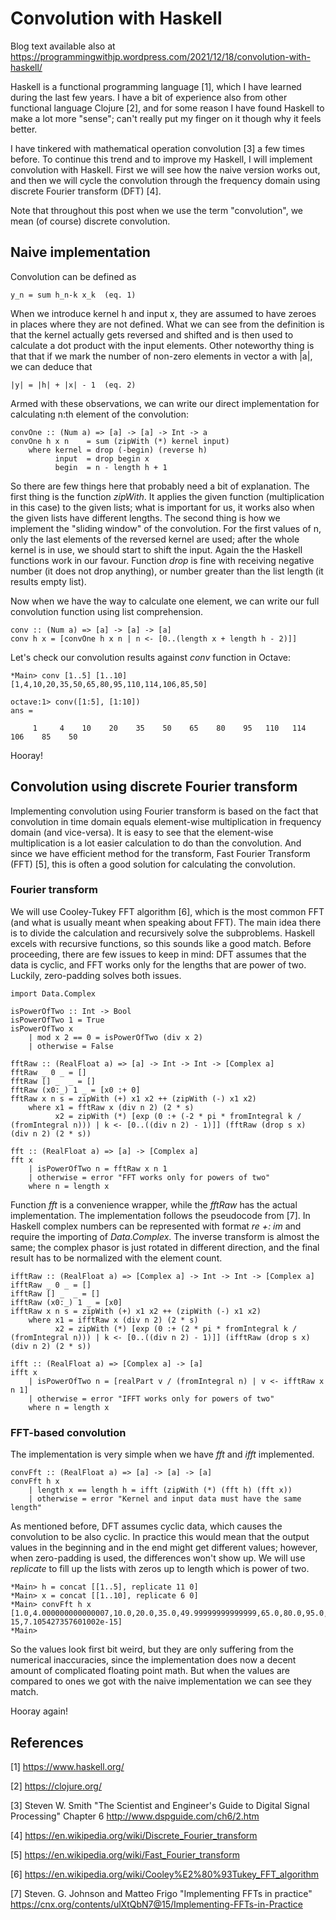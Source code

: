 # Convolution with Haskell

Blog text available also at https://programmingwithjp.wordpress.com/2021/12/18/convolution-with-haskell/

Haskell is a functional programming language [1], which I have learned during the last few years. I have a bit of experience
also from other functional language Clojure [2], and for some reason I have found Haskell to make a lot more "sense"; can't
really put my finger on it though why it feels better.

I have tinkered with mathematical operation convolution [3] a few times before. To continue this trend and to
improve my Haskell, I will implement convolution with Haskell. First we will see how the naive version works out,
and then we will cycle the convolution through the frequency domain using discrete Fourier transform (DFT) [4].

Note that throughout this post when we use the term "convolution", we mean (of course) discrete convolution.

## Naive implementation

Convolution can be defined as

    y_n = sum h_n-k x_k  (eq. 1)

When we introduce kernel h and input x, they are assumed to have zeroes in places where they are not defined. What we
can see from the definition is that the kernel actually gets reversed and shifted and is then used to calculate a dot
product with the input elements. Other noteworthy thing is that that if we mark the number of non-zero elements in
vector a with |a|, we can deduce that
    
    |y| = |h| + |x| - 1  (eq. 2)

Armed with these observations, we can write our direct implementation for calculating n:th element of the convolution:

    convOne :: (Num a) => [a] -> [a] -> Int -> a
    convOne h x n    = sum (zipWith (*) kernel input)
        where kernel = drop (-begin) (reverse h)
              input  = drop begin x
              begin  = n - length h + 1

So there are few things here that probably need a bit of explanation. The first thing is the function *zipWith*. It
applies the given function (multiplication in this case) to the given lists; what is important for us, it works also
when the given lists have different lengths. The second thing is how we implement the "sliding window" of the
convolution. For the first values of n, only the last elements of the reversed kernel are used; after the whole kernel
is in use, we should start to shift the input. Again the the Haskell functions work in our favour. Function *drop* is
fine with receiving negative number (it does not drop anything), or number greater than the list length (it results
empty list).

Now when we have the way to calculate one element, we can write our full convolution function using list comprehension.

    conv :: (Num a) => [a] -> [a] -> [a]
    conv h x = [convOne h x n | n <- [0..(length x + length h - 2)]]

Let's check our convolution results against *conv* function in Octave:

    *Main> conv [1..5] [1..10]
    [1,4,10,20,35,50,65,80,95,110,114,106,85,50]

    octave:1> conv([1:5], [1:10])
    ans =

         1     4    10    20    35    50    65    80    95   110   114   106    85    50

Hooray!

## Convolution using discrete Fourier transform

Implementing convolution using Fourier transform is based on the fact that convolution in time domain equals
element-wise multiplication in frequency domain (and vice-versa). It is easy to see that the element-wise multiplication
is a lot easier calculation to do than the convolution. And since we have efficient method for the transform, Fast Fourier
Transform (FFT) [5], this is often a good solution for calculating the convolution.

### Fourier transform

We will use Cooley-Tukey FFT algorithm [6], which is the most common FFT (and what is usually meant when speaking about
FFT). The main idea there is to divide the calculation and recursively solve the subproblems. Haskell excels with
recursive functions, so this sounds like a good match. Before proceeding, there are few issues to keep in mind: DFT
assumes that the data is cyclic, and FFT works only for the lengths that are power of two. Luckily, zero-padding solves
both issues.

    import Data.Complex

    isPowerOfTwo :: Int -> Bool
    isPowerOfTwo 1 = True
    isPowerOfTwo x
        | mod x 2 == 0 = isPowerOfTwo (div x 2)
        | otherwise = False

    fftRaw :: (RealFloat a) => [a] -> Int -> Int -> [Complex a]
    fftRaw _ 0 _ = []
    fftRaw [] _  _ = []
    fftRaw (x0:_) 1 _ = [x0 :+ 0]
    fftRaw x n s = zipWith (+) x1 x2 ++ (zipWith (-) x1 x2)
        where x1 = fftRaw x (div n 2) (2 * s)
              x2 = zipWith (*) [exp (0 :+ (-2 * pi * fromIntegral k / (fromIntegral n))) | k <- [0..((div n 2) - 1)]] (fftRaw (drop s x) (div n 2) (2 * s))

    fft :: (RealFloat a) => [a] -> [Complex a]
    fft x
        | isPowerOfTwo n = fftRaw x n 1
        | otherwise = error "FFT works only for powers of two"
        where n = length x

Function *fft* is a convenience wrapper, while the *fftRaw* has the actual implementation. The implementation follows
the pseudocode from [7]. In Haskell complex numbers can be represented with format *re +: im* and require the importing
of *Data.Complex*. The inverse transform is almost the same; the complex phasor is just rotated in different direction,
and the final result has to be normalized with the element count.

    ifftRaw :: (RealFloat a) => [Complex a] -> Int -> Int -> [Complex a]
    ifftRaw _ 0 _ = []
    ifftRaw [] _  _ = []
    ifftRaw (x0:_) 1 _ = [x0]
    ifftRaw x n s = zipWith (+) x1 x2 ++ (zipWith (-) x1 x2)
        where x1 = ifftRaw x (div n 2) (2 * s)
              x2 = zipWith (*) [exp (0 :+ (2 * pi * fromIntegral k / (fromIntegral n))) | k <- [0..((div n 2) - 1)]] (ifftRaw (drop s x) (div n 2) (2 * s))

    ifft :: (RealFloat a) => [Complex a] -> [a]
    ifft x
        | isPowerOfTwo n = [realPart v / (fromIntegral n) | v <- ifftRaw x n 1]
        | otherwise = error "IFFT works only for powers of two"
        where n = length x

### FFT-based convolution

The implementation is very simple when we have *fft* and *ifft* implemented.

    convFft :: (RealFloat a) => [a] -> [a] -> [a]
    convFft h x
        | length x == length h = ifft (zipWith (*) (fft h) (fft x))
        | otherwise = error "Kernel and input data must have the same length"


As mentioned before, DFT assumes cyclic data, which causes the convolution to be also cyclic. In practice this would
mean that the output values in the beginning and in the end might get different values; however, when zero-padding is
used, the differences won't show up. We will use *replicate* to fill up the lists with zeros up to length which is power of two.

    *Main> h = concat [[1..5], replicate 11 0]
    *Main> x = concat [[1..10], replicate 6 0]
    *Main> convFft h x
    [1.0,4.000000000000007,10.0,20.0,35.0,49.99999999999999,65.0,80.0,95.0,110.0,114.0,106.0,85.0,50.00000000000001,7.105427357601002e-15,7.105427357601002e-15]
    *Main> 

So the values look first bit weird, but they are only suffering from the numerical inaccuracies, since the
implementation does now a decent amount of complicated floating point math. But when the values are compared to ones we
got with the naive implementation we can see they match.

Hooray again!

## References

[1] https://www.haskell.org/

[2] https://clojure.org/

[3] Steven W. Smith "The Scientist and Engineer's Guide to Digital Signal Processing" Chapter 6 http://www.dspguide.com/ch6/2.htm

[4] https://en.wikipedia.org/wiki/Discrete_Fourier_transform 

[5] https://en.wikipedia.org/wiki/Fast_Fourier_transform

[6] https://en.wikipedia.org/wiki/Cooley%E2%80%93Tukey_FFT_algorithm

[7] Steven. G. Johnson and Matteo Frigo "Implementing FFTs in practice" https://cnx.org/contents/ulXtQbN7@15/Implementing-FFTs-in-Practice


